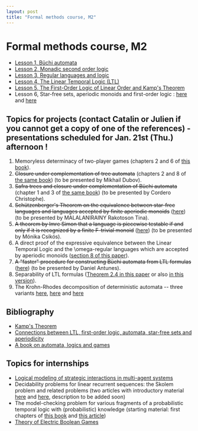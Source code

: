 ```yaml
---
layout: post
title: "Formal methods course, M2"
---
```

Formal methods course, M2
=========================

- [Lesson 1, Büchi automata](/m2mf/pdf/Buchi%20automata.pdf)
- [Lesson 2, Monadic second order logic](/m2mf/pdf/MSO.pdf)
- [Lesson 3, Regular languages and logic](/m2mf/pdf/MSO%20into%20Buchi.pdf)
- [Lesson 4, The Linear Temporal Logic (LTL)](/m2mf/pdf/cours-ltl.pdf)
- [Lesson 5, The First-Order Logic of Linear Order and Kamp's Theorem][kamp]
- Lesson 6, Star-free sets, aperiodic monoids and first-order logic : [here](http://www.lsv.ens-cachan.fr/Publis/PAPERS/PDF/DG-WT08.pdf) and [here](http://arxiv.org/pdf/1408.2842)


Topics for projects (contact Catalin or Julien if you cannot get a copy of one of the references) - presentations scheduled for Jan. 21st (Thu.) afternoon !
------

1. Memoryless determinacy of two-player games (chapters 2 and 6 of [this book](http://www.springer.com/us/book/9783540003885)).
2. <del>Closure under complementation of tree automata</del> (chapters 2 and 8 of [the same book](http://www.springer.com/us/book/9783540003885)) (to be presented by Mikhail Dubov).
3. <del>Safra trees and closure under complementation of Büchi automata</del> (chapter 1 and 3 of [the same book](http://www.springer.com/us/book/9783540003885)) (to be presented by Cordero Christophe).
4. <del>Schützenberger's Theorem on the equivalence between star-free languages and languages accepted by finite aperiodic monoids</del> ([here](http://arxiv.org/abs/1408.2842)) (to be presented by MALALANIRAINY Rakotoson Tina).
5. <del>A theorem by Imre Simon that a language is piecewise testable if and only if it is recognized by a finite F-trivial monoid</del> ([here](http://www.sciencedirect.com/science/article/pii/S0304397596002307)) (to be presented by Mónika Csikós). 
6. A direct proof of the expressive equivalence between the Linear Temporal Logic and the \omega-regular languages which are accepted by aperiodic monoids ([section 8 of this paper][gastin]). 
7. <del>A "faster" procedure for constructing Büchi automata from LTL formulas</del> ([here](http://www.lsv.ens-cachan.fr/Publis/PAPERS/PS/Cav01go.ps)) (to be presented by Daniel Antunes).
8. Separability of LTL formulas ([Theorem 2.4 in this paper](http://link.springer.com/chapter/10.1007%2F3-540-51803-7_36) or also [in this version](http://citeseerx.ist.psu.edu/viewdoc/summary?doi=10.1.1.144.240)).
9. The Krohn-Rhodes decomposition of deterministic automata -- three variants [here](http://www-verimag.imag.fr/~maler/Papers/kr-new.pdf), [here](http://www.sciencedirect.com/science/article/pii/S0304397599003151) and [here](http://arxiv.org/abs/1111.1585)


Bibliography
------

- [Kamp's Theorem][kamp]
- [Connections between LTL, first-order logic, automata, star-free sets and aperiodicity][gastin]
- [A book on automata, logics and games][gradel]

[kamp]: http://arxiv.org/pdf/1401.2580

[gastin]: http://www.lsv.ens-cachan.fr/Publis/PAPERS/PDF/DG-WT08.pdf

[gradel]: http://www.springer.com/us/book/9783540003885


Topics for internships 
------

- [Logical modeling of strategic interactions in multi-agent systems][atl-lacl]
- Decidability problems for linear recurrent sequences: the Skolem problem and related problems (two articles with introductory material [here](http://tucs.fi/publications/view/?pub_id=tHaHaHiKa05a) and [here](http://www.cs.ox.ac.uk/joel.ouaknine/publications/positivity13abs.html), description to be added soon)
- The model-checking problem for various fragments of a probabilistic temporal logic with (probabilistic) knowledge (starting material: first chapters of [this book](http://www.cs.rice.edu/~vardi/papers/book.pdf) and [this article](http://arxiv.org/abs/1511.03003))
- [Theory of Electric Boolean Games][electric-games]

[atl-lacl]: http://lacl.fr/dima/enseignement/stage.pdf
[electric-games]: http://www.lacl.fr/~youalhadj/internships/mf-bg-en.pdf
